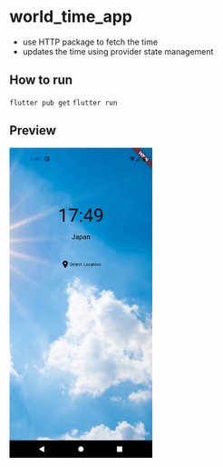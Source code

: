 # world_time_app

- use HTTP package to fetch the time
- updates the time using provider state management

## How to run
`flutter pub get`
`flutter run`

## Preview
<div align="left">
      <a href="https://youtube.com/shorts/VRRqHb_ZJQ0?feature=share">
         <img src="https://github.com/sarahpng/Flutter-World-Time-App/blob/main/world%20time%20app%20ss.png?raw=true" style="width:50%;">
      </a>
</div>
